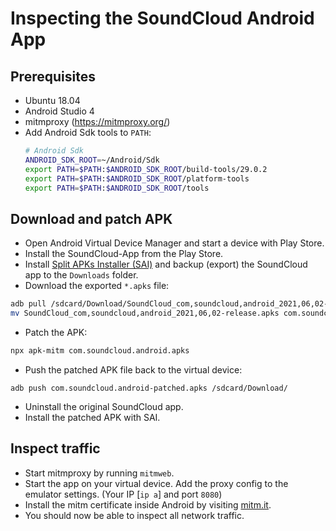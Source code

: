# Inspecting the SoundCloud Android App

## Prerequisites

* Ubuntu 18.04
* Android Studio 4
* mitmproxy (https://mitmproxy.org/)
* Add Android Sdk tools to `PATH`:
  ```bash
  # Android Sdk
  ANDROID_SDK_ROOT=~/Android/Sdk
  export PATH=$PATH:$ANDROID_SDK_ROOT/build-tools/29.0.2
  export PATH=$PATH:$ANDROID_SDK_ROOT/platform-tools
  export PATH=$PATH:$ANDROID_SDK_ROOT/tools
  ```

## Download and patch APK

* Open Android Virtual Device Manager and start a device with Play Store.
* Install the SoundCloud-App from the Play Store.
* Install [Split APKs Installer (SAI)](https://play.google.com/store/apps/details?id=com.aefyr.sai)
  and backup (export) the SoundCloud app to the `Downloads` folder.
* Download the exported `*.apks` file:
```bash
adb pull /sdcard/Download/SoundCloud_com,soundcloud,android_2021,06,02-release.apks
mv SoundCloud_com,soundcloud,android_2021,06,02-release.apks com.soundcloud.android.apks
```
* Patch the APK:
```bash
npx apk-mitm com.soundcloud.android.apks
```
* Push the patched APK file back to the virtual device:
```shell
adb push com.soundcloud.android-patched.apks /sdcard/Download/
```
* Uninstall the original SoundCloud app.
* Install the patched APK with SAI.

## Inspect traffic

* Start mitmproxy by running `mitmweb`.
* Start the app on your virtual device. Add the proxy config to the emulator settings.
  (Your IP [`ip a`] and port `8080`)
* Install the mitm certificate inside Android by visiting [mitm.it](mitm.it).
* You should now be able to inspect all network traffic.

